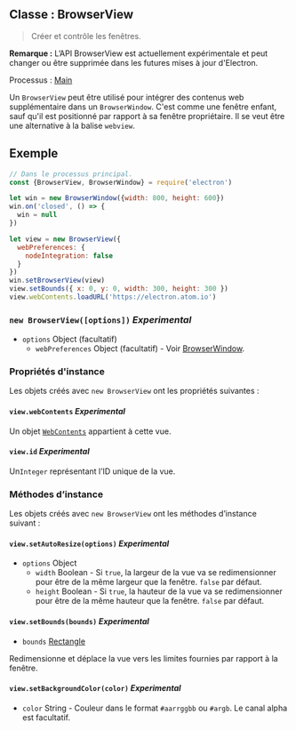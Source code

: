 ## Classe : BrowserView

> Créer et contrôle les fenêtres.

**Remarque :** L’API BrowserView est actuellement expérimentale et peut changer ou être supprimée dans les futures mises à jour d'Electron.

Processus : [Main](../glossary.md#main-process)

Un `BrowserView` peut être utilisé pour intégrer des contenus web supplémentaire dans un `BrowserWindow`. C'est comme une fenêtre enfant, sauf qu'il est positionné par rapport à sa fenêtre propriétaire. Il se veut être une alternative à la balise `webview`.

## Exemple

```javascript
// Dans le processus principal.
const {BrowserView, BrowserWindow} = require('electron')

let win = new BrowserWindow({width: 800, height: 600})
win.on('closed', () => {
  win = null
})

let view = new BrowserView({
  webPreferences: {
    nodeIntegration: false
  }
})
win.setBrowserView(view)
view.setBounds({ x: 0, y: 0, width: 300, height: 300 })
view.webContents.loadURL('https://electron.atom.io')
```

### `new BrowserView([options])` *Experimental*

* `options` Object (facultatif) 
  * `webPreferences` Object (facultatif) - Voir [BrowserWindow](browser-window.md).

### Propriétés d'instance

Les objets créés avec `new BrowserView` ont les propriétés suivantes :

#### `view.webContents` *Experimental*

Un objet [`WebContents`](web-contents.md) appartient à cette vue.

#### `view.id` *Experimental*

Un`Integer` représentant l’ID unique de la vue.

### Méthodes d’instance

Les objets créés avec `new BrowserView` ont les méthodes d’instance suivant :

#### `view.setAutoResize(options)` *Experimental*

* `options` Object 
  * `width` Boolean - Si `true`, la largeur de la vue va se redimensionner pour être de la même largeur que la fenêtre. `false` par défaut.
  * `height` Boolean - Si `true`, la hauteur de la vue va se redimensionner pour être de la même hauteur que la fenêtre. `false` par défaut.

#### `view.setBounds(bounds)` *Experimental*

* `bounds` [Rectangle](structures/rectangle.md)

Redimensionne et déplace la vue vers les limites fournies par rapport à la fenêtre.

#### `view.setBackgroundColor(color)` *Experimental*

* `color` String - Couleur dans le format `#aarrggbb` ou `#argb`. Le canal alpha est facultatif.